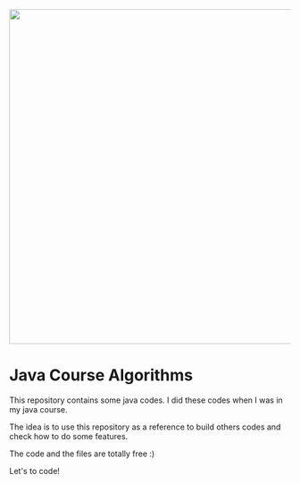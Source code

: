 <img src="https://udemy-images.udemy.com/course/750x422/401890_e6ad_3.jpg" width="600" alt="" />

# Java Course Algorithms

This repository contains some java codes. I did these codes when I was in my java course.

The idea is to use this repository as a reference to build others codes and check how to do some features. 

The code and the files are totally free :)

Let's to code!
